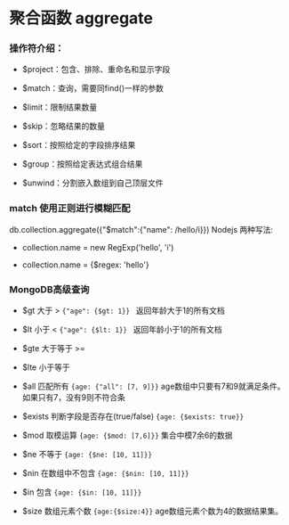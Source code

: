 # 聚合函数 aggregate

### 操作符介绍：

* $project：包含、排除、重命名和显示字段

* $match：查询，需要同find()一样的参数

* $limit：限制结果数量

* $skip：忽略结果的数量

* $sort：按照给定的字段排序结果

* $group：按照给定表达式组合结果

* $unwind：分割嵌入数组到自己顶层文件


### match 使用正则进行模糊匹配

db.collection.aggregate({"$match":{"name": /hello/i}}) Nodejs 两种写法:

* collection.name = new RegExp('hello', 'i')

* collection.name = {$regex: 'hello'}

### MongoDB高级查询

* $gt 大于 >  ``` {"age": {$gt: 1}}  ```  返回年龄大于1的所有文档

* $lt 小于 <  ``` {"age": {$lt: 1}}  ```  返回年龄小于1的所有文档

* $gte 大于等于 >=

* $lte 小于等于

* $all 匹配所有 ``` {age: {"all": [7, 9]}} ``` age数组中只要有7和9就满足条件。如果只有7，没有9则不符合条

* $exists 判断字段是否存在(true/false) ``` {age: {$exists: true}} ```

* $mod 取模运算 ``` {age: {$mod: [7,6]}} ``` 集合中模7余6的数据

* $ne 不等于 ``` {age: {$ne: [10, 11]}} ```

* $nin 在数组中不包含 ``` {age: {$nin: [10, 11]}} ```

* $in 包含 ``` {age: {$in: [10, 11]}} ```

* $size 数组元素个数 ``` {age:{$size:4}} ``` age数组元素个数为4的数据结果集。
